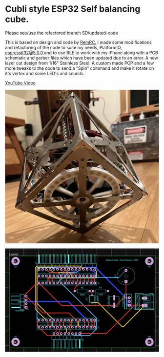 # Cubli style ESP32 Self balancing cube.

Please see/use the refactored branch SD/updated-code

This is based on design and code by [RemRC.](https://github.com/remrc/Self-Balancing-Cube/blob/main/README.md)
I made some modifications and refactoring of the code to suite my needs, PlatformIO, espressif32@5.0.0 and to use BLE to work with my iPhone along with a PCB schematic and gerber files which have been updated due to an error. A new laser cut design from 1/16" Stainless Steel. A custom made PCP and a few more tweaks to the code to send a "Spin" command and make it rotate on it's vertex and some LED's and sounds.

[YouTube Video](https://youtu.be/8PgxoO3G0Uw?si=-hIFl6_N7yUKP_Ou)

![ESP32 Cube balancing on vertex.](https://github.com/metanurb21/cubli/blob/main/images/Cubli.jpg)

![ESP32 cube controller schematic.](https://github.com/metanurb21/cubli/blob/main/images/bb-schematic.png)
